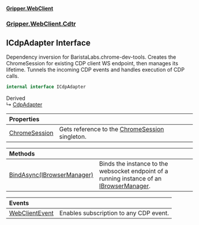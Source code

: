 #### [Gripper.WebClient](index 'index')
### [Gripper.WebClient.Cdtr](Gripper_WebClient_Cdtr 'Gripper.WebClient.Cdtr')
## ICdpAdapter Interface
Dependency inversion for BaristaLabs.chrome-dev-tools. Creates the ChromeSession for existing CDP client WS endpoint, then manages its lifetime. Tunnels the incoming CDP events and handles execution of CDP calls.   
```csharp
internal interface ICdpAdapter
```

Derived  
&#8627; [CdpAdapter](Gripper_WebClient_Cdtr_CdpAdapter 'Gripper.WebClient.Cdtr.CdpAdapter')  

| Properties | |
| :--- | :--- |
| [ChromeSession](Gripper_WebClient_Cdtr_ICdpAdapter_ChromeSession 'Gripper.WebClient.Cdtr.ICdpAdapter.ChromeSession') | Gets reference to the [ChromeSession](Gripper_WebClient_Cdtr_ICdpAdapter_ChromeSession 'Gripper.WebClient.Cdtr.ICdpAdapter.ChromeSession') singleton.<br/> |

| Methods | |
| :--- | :--- |
| [BindAsync(IBrowserManager)](Gripper_WebClient_Cdtr_ICdpAdapter_BindAsync(Gripper_WebClient_IBrowserManager) 'Gripper.WebClient.Cdtr.ICdpAdapter.BindAsync(Gripper.WebClient.IBrowserManager)') | Binds the instance to the websocket endpoint of a running instance of an [IBrowserManager](Gripper_WebClient_IBrowserManager 'Gripper.WebClient.IBrowserManager').<br/> |

| Events | |
| :--- | :--- |
| [WebClientEvent](Gripper_WebClient_Cdtr_ICdpAdapter_WebClientEvent 'Gripper.WebClient.Cdtr.ICdpAdapter.WebClientEvent') | Enables subscription to any CDP event.<br/> |
